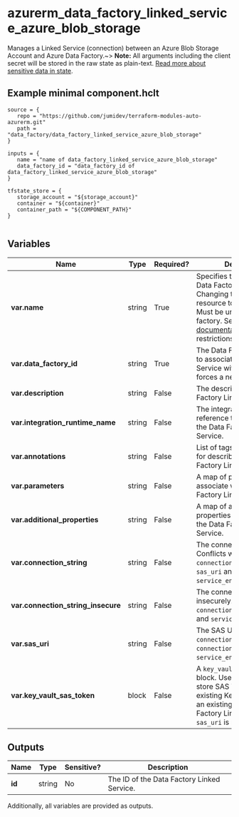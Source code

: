 # azurerm_data_factory_linked_service_azure_blob_storage

Manages a Linked Service (connection) between an Azure Blob Storage Account and Azure Data Factory.~> **Note:** All arguments including the client secret will be stored in the raw state as plain-text. [Read more about sensitive data in state](/docs/state/sensitive-data.html).

## Example minimal component.hclt

```hcl
source = {
   repo = "https://github.com/jumidev/terraform-modules-auto-azurerm.git" 
   path = "data_factory/data_factory_linked_service_azure_blob_storage" 
}

inputs = {
   name = "name of data_factory_linked_service_azure_blob_storage" 
   data_factory_id = "data_factory_id of data_factory_linked_service_azure_blob_storage" 
}

tfstate_store = {
   storage_account = "${storage_account}" 
   container = "${container}" 
   container_path = "${COMPONENT_PATH}" 
}


```

## Variables

| Name | Type | Required? |  Description |
| ---- | ---- | --------- |  ----------- |
| **var.name** | string | True | Specifies the name of the Data Factory Linked Service. Changing this forces a new resource to be created. Must be unique within a data factory. See the [Microsoft documentation](https://docs.microsoft.com/azure/data-factory/naming-rules) for all restrictions. | 
| **var.data_factory_id** | string | True | The Data Factory ID in which to associate the Linked Service with. Changing this forces a new resource. | 
| **var.description** | string | False | The description for the Data Factory Linked Service. | 
| **var.integration_runtime_name** | string | False | The integration runtime reference to associate with the Data Factory Linked Service. | 
| **var.annotations** | string | False | List of tags that can be used for describing the Data Factory Linked Service. | 
| **var.parameters** | string | False | A map of parameters to associate with the Data Factory Linked Service. | 
| **var.additional_properties** | string | False | A map of additional properties to associate with the Data Factory Linked Service. | 
| **var.connection_string** | string | False | The connection string. Conflicts with `connection_string_insecure`, `sas_uri` and `service_endpoint`. | 
| **var.connection_string_insecure** | string | False | The connection string sent insecurely. Conflicts with `connection_string`, `sas_uri` and `service_endpoint`. | 
| **var.sas_uri** | string | False | The SAS URI. Conflicts with `connection_string_insecure`, `connection_string` and `service_endpoint`. | 
| **var.key_vault_sas_token** | block | False | A `key_vault_sas_token` block. Use this argument to store SAS Token in an existing Key Vault. It needs an existing Key Vault Data Factory Linked Service. A `sas_uri` is required. | 



## Outputs

| Name | Type | Sensitive? | Description |
| ---- | ---- | --------- | --------- |
| **id** | string | No  | The ID of the Data Factory Linked Service. | 

Additionally, all variables are provided as outputs.
